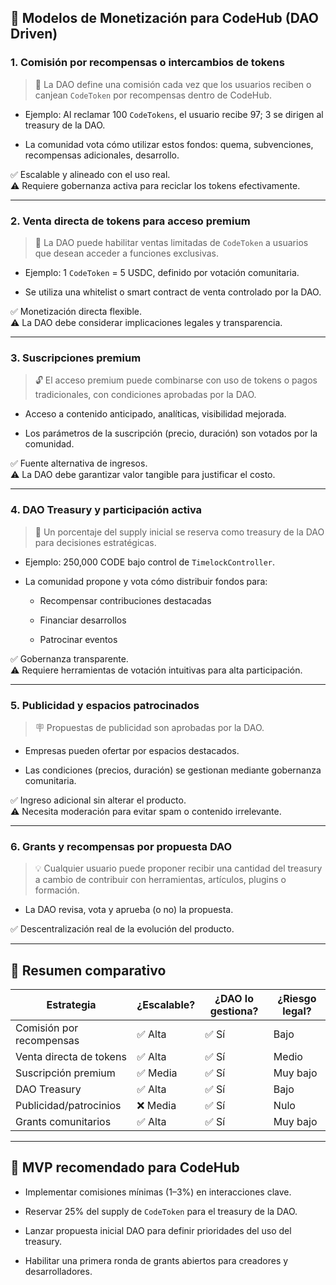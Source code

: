 ## 💸 **Modelos de Monetización para CodeHub (DAO Driven)**

### 1. **Comisión por recompensas o intercambios de tokens**

> 🧾 La DAO define una comisión cada vez que los usuarios reciben o canjean `CodeToken` por recompensas dentro de CodeHub.

- Ejemplo: Al reclamar 100 `CodeTokens`, el usuario recibe 97; 3 se dirigen al treasury de la DAO.
    
- La comunidad vota cómo utilizar estos fondos: quema, subvenciones, recompensas adicionales, desarrollo.

✅ Escalable y alineado con el uso real.  
⚠️ Requiere gobernanza activa para reciclar los tokens efectivamente.

---

### 2. **Venta directa de tokens para acceso premium**

> 💱 La DAO puede habilitar ventas limitadas de `CodeToken` a usuarios que desean acceder a funciones exclusivas.

- Ejemplo: 1 `CodeToken` = 5 USDC, definido por votación comunitaria.
    
- Se utiliza una whitelist o smart contract de venta controlado por la DAO.

✅ Monetización directa flexible.  
⚠️ La DAO debe considerar implicaciones legales y transparencia.

---

### 3. **Suscripciones premium**

> 🔓 El acceso premium puede combinarse con uso de tokens o pagos tradicionales, con condiciones aprobadas por la DAO.

- Acceso a contenido anticipado, analíticas, visibilidad mejorada.
    
- Los parámetros de la suscripción (precio, duración) son votados por la comunidad.

✅ Fuente alternativa de ingresos.  
⚠️ La DAO debe garantizar valor tangible para justificar el costo.

---

### 4. **DAO Treasury y participación activa**

> 💼 Un porcentaje del supply inicial se reserva como treasury de la DAO para decisiones estratégicas.

- Ejemplo: 250,000 CODE bajo control de `TimelockController`.
    
- La comunidad propone y vota cómo distribuir fondos para:
    
    - Recompensar contribuciones destacadas
        
    - Financiar desarrollos
        
    - Patrocinar eventos


✅ Gobernanza transparente.  
⚠️ Requiere herramientas de votación intuitivas para alta participación.

---

### 5. **Publicidad y espacios patrocinados**

> 🪧 Propuestas de publicidad son aprobadas por la DAO.

- Empresas pueden ofertar por espacios destacados.
    
- Las condiciones (precios, duración) se gestionan mediante gobernanza comunitaria.

✅ Ingreso adicional sin alterar el producto.  
⚠️ Necesita moderación para evitar spam o contenido irrelevante.

---

### 6. **Grants y recompensas por propuesta DAO**

> 💡 Cualquier usuario puede proponer recibir una cantidad del treasury a cambio de contribuir con herramientas, artículos, plugins o formación.

- La DAO revisa, vota y aprueba (o no) la propuesta.

✅ Descentralización real de la evolución del producto.

---

## 🧠 Resumen comparativo

|Estrategia|¿Escalable?|¿DAO lo gestiona?|¿Riesgo legal?|
|---|---|---|---|
|Comisión por recompensas|✅ Alta|✅ Sí|Bajo|
|Venta directa de tokens|✅ Alta|✅ Sí|Medio|
|Suscripción premium|✅ Media|✅ Sí|Muy bajo|
|DAO Treasury|✅ Alta|✅ Sí|Bajo|
|Publicidad/patrocinios|❌ Media|✅ Sí|Nulo|
|Grants comunitarios|✅ Alta|✅ Sí|Muy bajo|

---

## 🚀 MVP recomendado para CodeHub

- Implementar comisiones mínimas (1–3%) en interacciones clave.
    
- Reservar 25% del supply de `CodeToken` para el treasury de la DAO.
    
- Lanzar propuesta inicial DAO para definir prioridades del uso del treasury.
    
- Habilitar una primera ronda de grants abiertos para creadores y desarrolladores.